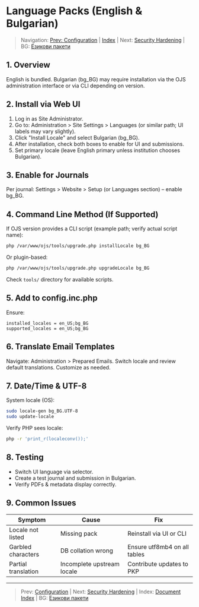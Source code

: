 # Language Packs (English & Bulgarian)

> Navigation: [Prev: Configuration](configuration.md) | [Index](../../README.md#reading-order-document-index) | Next: [Security Hardening](security-hardening.md) | BG: [Езикови пакети](../bg/language-packs.md)

## 1. Overview
English is bundled. Bulgarian (bg_BG) may require installation via the OJS administration interface or via CLI depending on version.

## 2. Install via Web UI
1. Log in as Site Administrator.
2. Go to: Administration > Site Settings > Languages (or similar path; UI labels may vary slightly).
3. Click "Install Locale" and select Bulgarian (bg_BG).
4. After installation, check both boxes to enable for UI and submissions.
5. Set primary locale (leave English primary unless institution chooses Bulgarian).

## 3. Enable for Journals
Per journal: Settings > Website > Setup (or Languages section) – enable bg_BG.

## 4. Command Line Method (If Supported)
If OJS version provides a CLI script (example path; verify actual script name):
```bash
php /var/www/ojs/tools/upgrade.php installLocale bg_BG
```
Or plugin-based:
```bash
php /var/www/ojs/tools/upgrade.php upgradeLocale bg_BG
```
Check `tools/` directory for available scripts.

## 5. Add to config.inc.php
Ensure:
```
installed_locales = en_US;bg_BG
supported_locales = en_US;bg_BG
```

## 6. Translate Email Templates
Navigate: Administration > Prepared Emails. Switch locale and review default translations. Customize as needed.

## 7. Date/Time & UTF-8
System locale (OS):
```bash
sudo locale-gen bg_BG.UTF-8
sudo update-locale
```
Verify PHP sees locale:
```bash
php -r 'print_r(localeconv());'
```

## 8. Testing
- Switch UI language via selector.
- Create a test journal and submission in Bulgarian.
- Verify PDFs & metadata display correctly.

## 9. Common Issues
| Symptom | Cause | Fix |
|---------|-------|-----|
| Locale not listed | Missing pack | Reinstall via UI or CLI |
| Garbled characters | DB collation wrong | Ensure utf8mb4 on all tables |
| Partial translation | Incomplete upstream locale | Contribute updates to PKP | 

---
> Prev: [Configuration](configuration.md) | Next: [Security Hardening](security-hardening.md) | Index: [Document Index](../../README.md#reading-order-document-index) | BG: [Езикови пакети](../bg/language-packs.md)
